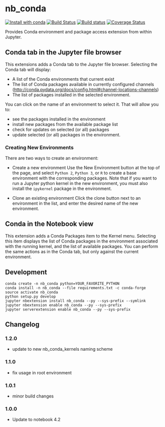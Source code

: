 # nb_conda
[![Install with conda](https://anaconda.org/conda-forge/nb_conda/badges/installer/conda.svg
)](https://anaconda.org/conda-forge/nb_conda)
[![Build Status](https://travis-ci.org/Anaconda-Platform/nb_conda.svg)](https://travis-ci.org/Anaconda-Platform/nb_conda) [![Build status](https://ci.appveyor.com/api/projects/status/j999v076nwgwppwm/branch/master?svg=true)](https://ci.appveyor.com/project/bollwyvl/nb-conda/branch/master) [![Coverage Status](https://coveralls.io/repos/github/Anaconda-Platform/nb_conda/badge.svg?branch=master)](https://coveralls.io/github/Anaconda-Platform/nb_conda?branch=master)

Provides Conda environment and package access extension from within Jupyter.

## Conda tab in the Jupyter file browser

This extensions adds a Conda tab to the Jupyter file browser. Selecting the Conda tab
will display:

* A list of the Conda environments that current exist
* The list of Conda packages available in currently configured channels
    (http://conda.pydata.org/docs/config.html#channel-locations-channels)
* The list of packages installed in the selected environment.

You can click on the name of an environment to select it. That will allow you to:

* see the packages installed in the environment
* install new packages from the available package list
* check for updates on selected (or all) packages
* update selected (or all) packages in the environment.

### Creating New Environments

There are two ways to create an environment:

* Create a new environment
Use the New Environment button at the top of the page, and select `Python 2`, `Python 3`, or `R` to create a
base environment with the corresponding packages. Note that if you want to run a
Jupyter python kernel in the new environment, you must also install the `ipykernel`
package in the environment.

* Clone an existing environment
Click the clone button next to an environment in the list, and enter the desired name of the
new environment.


## Conda in the Notebook view

This extension adds a Conda Packages item to the Kernel menu. Selecting this item displays
the list of Conda packages in the environment associated with the running kernel, and the
list of available packages. You can perform the same actions as in the Conda tab, but only
against the current environment.

## Development

```shell
conda create -n nb_conda python=YOUR_FAVORITE_PYTHON
conda install -n nb_conda --file requirements.txt -c conda-forge
source activate nb_conda
python setup.py develop
jupyter nbextension install nb_conda --py --sys-prefix --symlink
jupyter nbextension enable nb_conda --py --sys-prefix
jupyter serverextension enable nb_conda --py --sys-prefix
```

## Changelog

### 1.2.0
- update to new nb_conda_kernels naming scheme

### 1.1.0
- fix usage in root environment

### 1.0.1
- minor build changes

### 1.0.0
- Update to notebook 4.2
